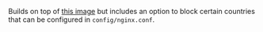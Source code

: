 Builds on top of [this image](https://github.com/khromov/alpine-nginx-php8) but includes an option to block certain countries that can be configured in `config/nginx.conf`.
